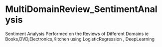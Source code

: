 # MultiDomainReview_SentimentAnalysis
Sentiment Analysis  Performed on the Reviews of Different Domains ie Books,DVD,Electronics,Kitchen using LogisticRegression , DeepLearning
